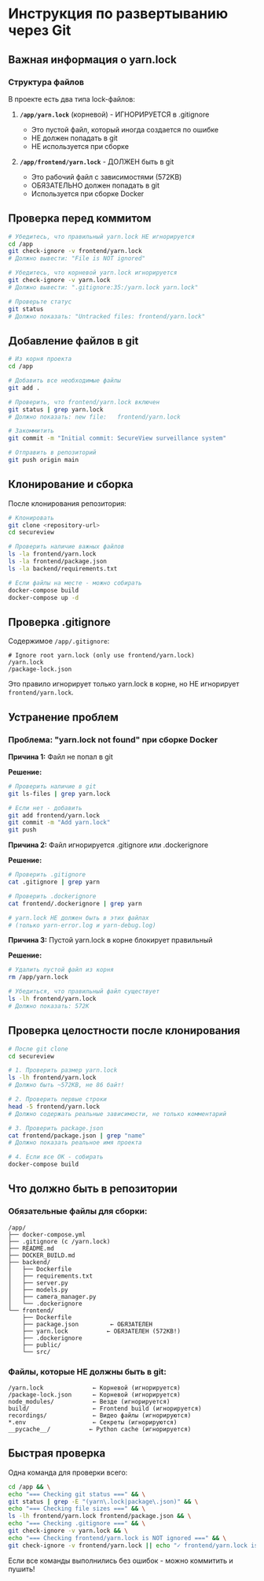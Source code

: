 # Инструкция по развертыванию через Git

## Важная информация о yarn.lock

### Структура файлов

В проекте есть два типа lock-файлов:

1. **`/app/yarn.lock`** (корневой) - ИГНОРИРУЕТСЯ в .gitignore
   - Это пустой файл, который иногда создается по ошибке
   - НЕ должен попадать в git
   - НЕ используется при сборке

2. **`/app/frontend/yarn.lock`** - ДОЛЖЕН быть в git
   - Это рабочий файл с зависимостями (572KB)
   - ОБЯЗАТЕЛЬНО должен попадать в git
   - Используется при сборке Docker

## Проверка перед коммитом

```bash
# Убедитесь, что правильный yarn.lock НЕ игнорируется
cd /app
git check-ignore -v frontend/yarn.lock
# Должно вывести: "File is NOT ignored"

# Убедитесь, что корневой yarn.lock игнорируется
git check-ignore -v yarn.lock
# Должно вывести: ".gitignore:35:/yarn.lock	yarn.lock"

# Проверьте статус
git status
# Должно показать: "Untracked files: frontend/yarn.lock"
```

## Добавление файлов в git

```bash
# Из корня проекта
cd /app

# Добавить все необходимые файлы
git add .

# Проверить, что frontend/yarn.lock включен
git status | grep yarn.lock
# Должно показать: new file:   frontend/yarn.lock

# Закоммитить
git commit -m "Initial commit: SecureView surveillance system"

# Отправить в репозиторий
git push origin main
```

## Клонирование и сборка

После клонирования репозитория:

```bash
# Клонировать
git clone <repository-url>
cd secureview

# Проверить наличие важных файлов
ls -la frontend/yarn.lock
ls -la frontend/package.json
ls -la backend/requirements.txt

# Если файлы на месте - можно собирать
docker-compose build
docker-compose up -d
```

## Проверка .gitignore

Содержимое `/app/.gitignore`:

```gitignore
# Ignore root yarn.lock (only use frontend/yarn.lock)
/yarn.lock
/package-lock.json
```

Это правило игнорирует только yarn.lock в корне, но НЕ игнорирует `frontend/yarn.lock`.

## Устранение проблем

### Проблема: "yarn.lock not found" при сборке Docker

**Причина 1:** Файл не попал в git

**Решение:**
```bash
# Проверить наличие в git
git ls-files | grep yarn.lock

# Если нет - добавить
git add frontend/yarn.lock
git commit -m "Add yarn.lock"
git push
```

**Причина 2:** Файл игнорируется .gitignore или .dockerignore

**Решение:**
```bash
# Проверить .gitignore
cat .gitignore | grep yarn

# Проверить .dockerignore
cat frontend/.dockerignore | grep yarn

# yarn.lock НЕ должен быть в этих файлах
# (только yarn-error.log и yarn-debug.log)
```

**Причина 3:** Пустой yarn.lock в корне блокирует правильный

**Решение:**
```bash
# Удалить пустой файл из корня
rm /app/yarn.lock

# Убедиться, что правильный файл существует
ls -lh frontend/yarn.lock
# Должно показать: 572K
```

## Проверка целостности после клонирования

```bash
# После git clone
cd secureview

# 1. Проверить размер yarn.lock
ls -lh frontend/yarn.lock
# Должно быть ~572KB, не 86 байт!

# 2. Проверить первые строки
head -5 frontend/yarn.lock
# Должно содержать реальные зависимости, не только комментарий

# 3. Проверить package.json
cat frontend/package.json | grep "name"
# Должно показать реальное имя проекта

# 4. Если все ОК - собирать
docker-compose build
```

## Что должно быть в репозитории

### Обязательные файлы для сборки:

```
/app/
├── docker-compose.yml
├── .gitignore (с /yarn.lock)
├── README.md
├── DOCKER_BUILD.md
├── backend/
│   ├── Dockerfile
│   ├── requirements.txt
│   ├── server.py
│   ├── models.py
│   ├── camera_manager.py
│   └── .dockerignore
└── frontend/
    ├── Dockerfile
    ├── package.json         ← ОБЯЗАТЕЛЕН
    ├── yarn.lock           ← ОБЯЗАТЕЛЕН (572KB!)
    ├── .dockerignore
    ├── public/
    └── src/
```

### Файлы, которые НЕ должны быть в git:

```
/yarn.lock              ← Корневой (игнорируется)
/package-lock.json      ← Корневой (игнорируется)
node_modules/           ← Везде (игнорируется)
build/                  ← Frontend build (игнорируется)
recordings/             ← Видео файлы (игнорируются)
*.env                   ← Секреты (игнорируются)
__pycache__/           ← Python cache (игнорируется)
```

## Быстрая проверка

Одна команда для проверки всего:

```bash
cd /app && \
echo "=== Checking git status ===" && \
git status | grep -E "(yarn\.lock|package\.json)" && \
echo "=== Checking file sizes ===" && \
ls -lh frontend/yarn.lock frontend/package.json && \
echo "=== Checking .gitignore ===" && \
git check-ignore -v yarn.lock && \
echo "=== Checking frontend/yarn.lock is NOT ignored ===" && \
git check-ignore -v frontend/yarn.lock || echo "✓ frontend/yarn.lock is NOT ignored"
```

Если все команды выполнились без ошибок - можно коммитить и пушить!
